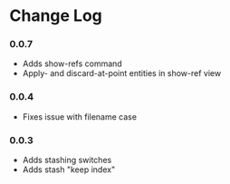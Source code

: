 # Change Log

### 0.0.7
- Adds show-refs command
- Apply- and discard-at-point entities in show-ref view

### 0.0.4
- Fixes issue with filename case

### 0.0.3
- Adds stashing switches
- Adds stash "keep index"
